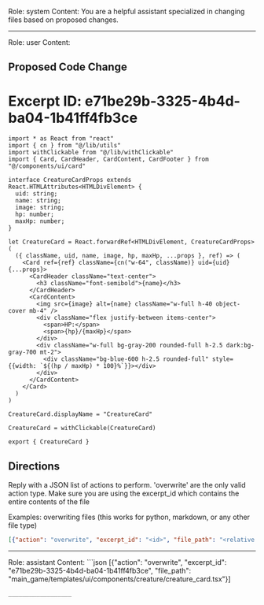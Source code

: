 Role: system
Content: You are a helpful assistant specialized in changing files based on proposed changes.
__________________
Role: user
Content: 
## Proposed Code Change
# Excerpt ID: e71be29b-3325-4b4d-ba04-1b41ff4fb3ce
```main_game/templates/ui/components/creature/creature_card.tsx
import * as React from "react"
import { cn } from "@/lib/utils"
import withClickable from "@/lib/withClickable"
import { Card, CardHeader, CardContent, CardFooter } from "@/components/ui/card"

interface CreatureCardProps extends React.HTMLAttributes<HTMLDivElement> {
  uid: string;
  name: string;
  image: string;
  hp: number;
  maxHp: number;
}

let CreatureCard = React.forwardRef<HTMLDivElement, CreatureCardProps>(
  ({ className, uid, name, image, hp, maxHp, ...props }, ref) => (
    <Card ref={ref} className={cn("w-64", className)} uid={uid} {...props}>
      <CardHeader className="text-center">
        <h3 className="font-semibold">{name}</h3>
      </CardHeader>
      <CardContent>
        <img src={image} alt={name} className="w-full h-40 object-cover mb-4" />
        <div className="flex justify-between items-center">
          <span>HP:</span>
          <span>{hp}/{maxHp}</span>
        </div>
        <div className="w-full bg-gray-200 rounded-full h-2.5 dark:bg-gray-700 mt-2">
          <div className="bg-blue-600 h-2.5 rounded-full" style={{width: `${(hp / maxHp) * 100}%`}}></div>
        </div>
      </CardContent>
    </Card>
  )
)

CreatureCard.displayName = "CreatureCard"

CreatureCard = withClickable(CreatureCard)

export { CreatureCard }
```

## Directions
Reply with a JSON list of actions to perform. 'overwrite' are the only valid action type. 
Make sure you are using the excerpt_id which contains the entire contents of the file

Examples:
overwriting files (this works for python, markdown, or any other file type)
```json output_example1
[{"action": "overwrite", "excerpt_id": "<id>", "file_path": "<relative file path>"}]
```

__________________
Role: assistant
Content: ```json
[{"action": "overwrite", "excerpt_id": "e71be29b-3325-4b4d-ba04-1b41ff4fb3ce", "file_path": "main_game/templates/ui/components/creature/creature_card.tsx"}]
```
__________________
